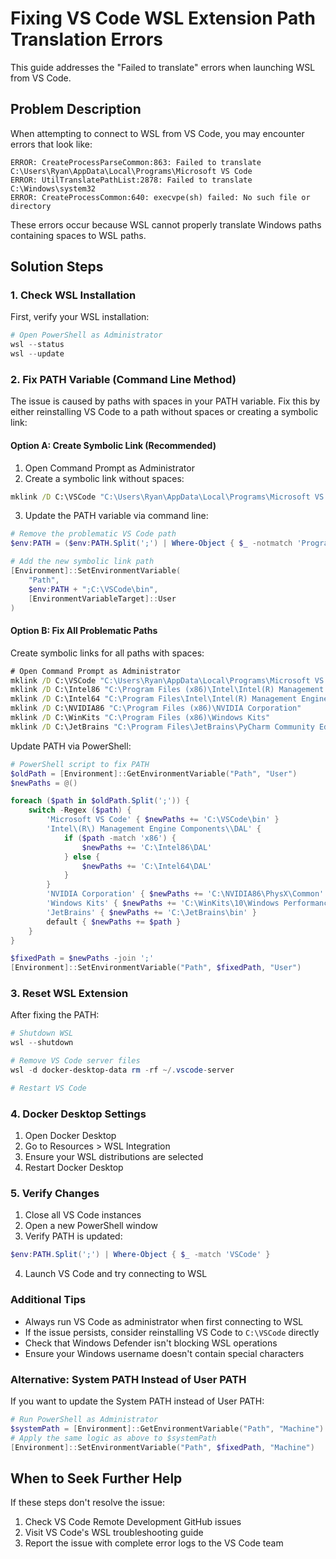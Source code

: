 # Fixing VS Code WSL Extension Path Translation Errors

This guide addresses the "Failed to translate" errors when launching WSL from VS Code.

## Problem Description

When attempting to connect to WSL from VS Code, you may encounter errors that look like:
```
ERROR: CreateProcessParseCommon:863: Failed to translate C:\Users\Ryan\AppData\Local\Programs\Microsoft VS Code
ERROR: UtilTranslatePathList:2878: Failed to translate C:\Windows\system32
ERROR: CreateProcessCommon:640: execvpe(sh) failed: No such file or directory
```

These errors occur because WSL cannot properly translate Windows paths containing spaces to WSL paths.

## Solution Steps

### 1. Check WSL Installation

First, verify your WSL installation:

```powershell
# Open PowerShell as Administrator
wsl --status
wsl --update
```

### 2. Fix PATH Variable (Command Line Method)

The issue is caused by paths with spaces in your PATH variable. Fix this by either reinstalling VS Code to a path without spaces or creating a symbolic link:

#### Option A: Create Symbolic Link (Recommended)

1. Open Command Prompt as Administrator
2. Create a symbolic link without spaces:

```cmd
mklink /D C:\VSCode "C:\Users\Ryan\AppData\Local\Programs\Microsoft VS Code"
```

3. Update the PATH variable via command line:

```powershell
# Remove the problematic VS Code path
$env:PATH = ($env:PATH.Split(';') | Where-Object { $_ -notmatch 'Programs\\Microsoft VS Code' }) -join ';'

# Add the new symbolic link path
[Environment]::SetEnvironmentVariable(
    "Path",
    $env:PATH + ";C:\VSCode\bin",
    [EnvironmentVariableTarget]::User
)
```

#### Option B: Fix All Problematic Paths

Create symbolic links for all paths with spaces:

```cmd
# Open Command Prompt as Administrator
mklink /D C:\VSCode "C:\Users\Ryan\AppData\Local\Programs\Microsoft VS Code"
mklink /D C:\Intel86 "C:\Program Files (x86)\Intel\Intel(R) Management Engine Components"
mklink /D C:\Intel64 "C:\Program Files\Intel\Intel(R) Management Engine Components"
mklink /D C:\NVIDIA86 "C:\Program Files (x86)\NVIDIA Corporation"
mklink /D C:\WinKits "C:\Program Files (x86)\Windows Kits"
mklink /D C:\JetBrains "C:\Program Files\JetBrains\PyCharm Community Edition 2024.2.3"
```

Update PATH via PowerShell:

```powershell
# PowerShell script to fix PATH
$oldPath = [Environment]::GetEnvironmentVariable("Path", "User")
$newPaths = @()

foreach ($path in $oldPath.Split(';')) {
    switch -Regex ($path) {
        'Microsoft VS Code' { $newPaths += 'C:\VSCode\bin' }
        'Intel\(R\) Management Engine Components\\DAL' { 
            if ($path -match 'x86') {
                $newPaths += 'C:\Intel86\DAL'
            } else {
                $newPaths += 'C:\Intel64\DAL'
            }
        }
        'NVIDIA Corporation' { $newPaths += 'C:\NVIDIA86\PhysX\Common' }
        'Windows Kits' { $newPaths += 'C:\WinKits\10\Windows Performance Toolkit' }
        'JetBrains' { $newPaths += 'C:\JetBrains\bin' }
        default { $newPaths += $path }
    }
}

$fixedPath = $newPaths -join ';'
[Environment]::SetEnvironmentVariable("Path", $fixedPath, "User")
```

### 3. Reset WSL Extension

After fixing the PATH:

```powershell
# Shutdown WSL
wsl --shutdown

# Remove VS Code server files
wsl -d docker-desktop-data rm -rf ~/.vscode-server

# Restart VS Code
```

### 4. Docker Desktop Settings

1. Open Docker Desktop
2. Go to Resources > WSL Integration
3. Ensure your WSL distributions are selected
4. Restart Docker Desktop

### 5. Verify Changes

1. Close all VS Code instances
2. Open a new PowerShell window
3. Verify PATH is updated:

```powershell
$env:PATH.Split(';') | Where-Object { $_ -match 'VSCode' }
```

4. Launch VS Code and try connecting to WSL

### Additional Tips

- Always run VS Code as administrator when first connecting to WSL
- If the issue persists, consider reinstalling VS Code to `C:\VSCode` directly
- Check that Windows Defender isn't blocking WSL operations
- Ensure your Windows username doesn't contain special characters

### Alternative: System PATH Instead of User PATH

If you want to update the System PATH instead of User PATH:

```powershell
# Run PowerShell as Administrator
$systemPath = [Environment]::GetEnvironmentVariable("Path", "Machine")
# Apply the same logic as above to $systemPath
[Environment]::SetEnvironmentVariable("Path", $fixedPath, "Machine")
```

## When to Seek Further Help

If these steps don't resolve the issue:

1. Check VS Code Remote Development GitHub issues
2. Visit VS Code's WSL troubleshooting guide
3. Report the issue with complete error logs to the VS Code team
